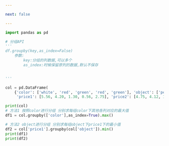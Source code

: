 ```yaml
---

next: false

---
```




<BlogInfo id="583" title="12.分组与聚合" author="白日梦想猿" pv=0 read_times=0 pre_cost_time="0分28秒" category="pandas学习" tag_list="['pandas学习']" create_time="2021.08.24 17:21:28" update_time="2021.08.24 17:35:38" />

```python
import pandas as pd

# 分组API
'''
df.groupby(key,as_index=False)
    参数:
        key:分组的列数据,可以多个
        as_index:时候保留原列的数据,默认不保存


'''

col = pd.DataFrame(
    {'color': ['white', 'red', 'green', 'red', 'green'], 'object': ['pen', 'pencil', 'pencil', 'ashtray', 'pen'],
     'price1': [5.56, 4.20, 1.30, 0.56, 2.75], 'price2': [4.75, 4.12, 1.60, 0.75, 3.15]})

print(col)
# 方法1 按照color进行分组 分别求每组color下其他各列对应的最大值
df1 = col.groupby(['color'],as_index=True).max()

# 方法2 object进行分组 分别求每组object下price1下的最小值
df2 = col['price1'].groupby(col['object']).min()
print(df1)
print(df2)

```



<ActionBox />
